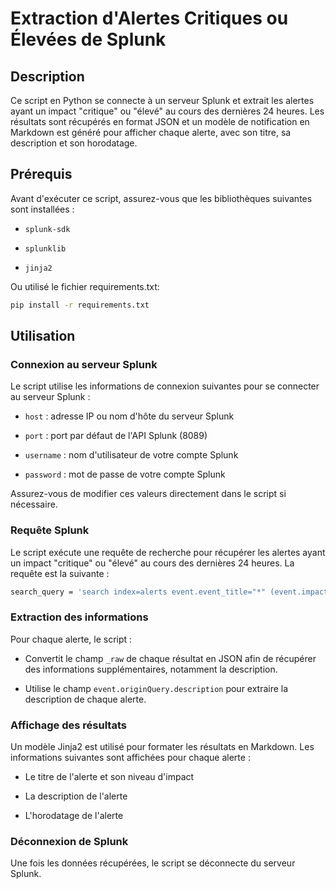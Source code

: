 
# Extraction d'Alertes Critiques ou Élevées de Splunk

  

## Description

  

Ce script en Python se connecte à un serveur Splunk et extrait les alertes ayant un impact "critique" ou "élevé" au cours des dernières 24 heures. Les résultats sont récupérés en format JSON et un modèle de notification en Markdown est généré pour afficher chaque alerte, avec son titre, sa description et son horodatage.

  

## Prérequis

  

Avant d'exécuter ce script, assurez-vous que les bibliothèques suivantes sont installées :

  

-  `splunk-sdk`

-  `splunklib`

-  `jinja2`

  

Ou utilisé le fichier requirements.txt:

```bash
pip install -r requirements.txt
``` 

  

## Utilisation

  

### Connexion au serveur Splunk

  

Le script utilise les informations de connexion suivantes pour se connecter au serveur Splunk :

  

-  `host` : adresse IP ou nom d'hôte du serveur Splunk

-  `port` : port par défaut de l'API Splunk (8089)

-  `username` : nom d'utilisateur de votre compte Splunk

-  `password` : mot de passe de votre compte Splunk

  

Assurez-vous de modifier ces valeurs directement dans le script si nécessaire.

  

### Requête Splunk

  

Le script exécute une requête de recherche pour récupérer les alertes ayant un impact "critique" ou "élevé" au cours des dernières 24 heures. La requête est la suivante :

  

```bash 
search_query = 'search index=alerts event.event_title="*" (event.impact="high" OR event.urgency="high") earliest=-24h'
```

  

### Extraction des informations

  

Pour chaque alerte, le script :

  

- Convertit le champ `_raw` de chaque résultat en JSON afin de récupérer des informations supplémentaires, notamment la description.

- Utilise le champ `event.originQuery.description` pour extraire la description de chaque alerte.

  

### Affichage des résultats

  

Un modèle Jinja2 est utilisé pour formater les résultats en Markdown. Les informations suivantes sont affichées pour chaque alerte :

  

- Le titre de l'alerte et son niveau d'impact

- La description de l'alerte

- L'horodatage de l'alerte

  

### Déconnexion de Splunk

  

Une fois les données récupérées, le script se déconnecte du serveur Splunk.
